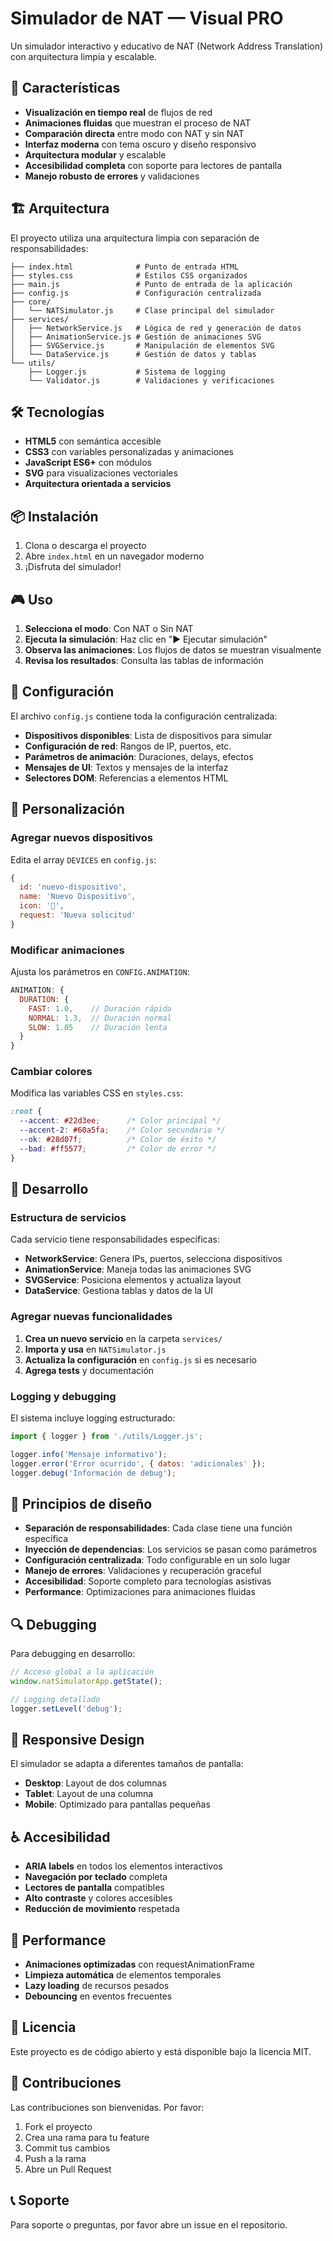 # Simulador de NAT — Visual PRO

Un simulador interactivo y educativo de NAT (Network Address Translation) con arquitectura limpia y escalable.

## 🚀 Características

- **Visualización en tiempo real** de flujos de red
- **Animaciones fluidas** que muestran el proceso de NAT
- **Comparación directa** entre modo con NAT y sin NAT
- **Interfaz moderna** con tema oscuro y diseño responsivo
- **Arquitectura modular** y escalable
- **Accesibilidad completa** con soporte para lectores de pantalla
- **Manejo robusto de errores** y validaciones

## 🏗️ Arquitectura

El proyecto utiliza una arquitectura limpia con separación de responsabilidades:

```
├── index.html              # Punto de entrada HTML
├── styles.css              # Estilos CSS organizados
├── main.js                 # Punto de entrada de la aplicación
├── config.js               # Configuración centralizada
├── core/
│   └── NATSimulator.js     # Clase principal del simulador
├── services/
│   ├── NetworkService.js   # Lógica de red y generación de datos
│   ├── AnimationService.js # Gestión de animaciones SVG
│   ├── SVGService.js       # Manipulación de elementos SVG
│   └── DataService.js      # Gestión de datos y tablas
└── utils/
    ├── Logger.js           # Sistema de logging
    └── Validator.js        # Validaciones y verificaciones
```

## 🛠️ Tecnologías

- **HTML5** con semántica accesible
- **CSS3** con variables personalizadas y animaciones
- **JavaScript ES6+** con módulos
- **SVG** para visualizaciones vectoriales
- **Arquitectura orientada a servicios**

## 📦 Instalación

1. Clona o descarga el proyecto
2. Abre `index.html` en un navegador moderno
3. ¡Disfruta del simulador!

## 🎮 Uso

1. **Selecciona el modo**: Con NAT o Sin NAT
2. **Ejecuta la simulación**: Haz clic en "▶ Ejecutar simulación"
3. **Observa las animaciones**: Los flujos de datos se muestran visualmente
4. **Revisa los resultados**: Consulta las tablas de información

## 🔧 Configuración

El archivo `config.js` contiene toda la configuración centralizada:

- **Dispositivos disponibles**: Lista de dispositivos para simular
- **Configuración de red**: Rangos de IP, puertos, etc.
- **Parámetros de animación**: Duraciones, delays, efectos
- **Mensajes de UI**: Textos y mensajes de la interfaz
- **Selectores DOM**: Referencias a elementos HTML

## 🎨 Personalización

### Agregar nuevos dispositivos

Edita el array `DEVICES` en `config.js`:

```javascript
{
  id: 'nuevo-dispositivo',
  name: 'Nuevo Dispositivo',
  icon: '🔧',
  request: 'Nueva solicitud'
}
```

### Modificar animaciones

Ajusta los parámetros en `CONFIG.ANIMATION`:

```javascript
ANIMATION: {
  DURATION: {
    FAST: 1.0,    // Duración rápida
    NORMAL: 1.3,  // Duración normal
    SLOW: 1.05    // Duración lenta
  }
}
```

### Cambiar colores

Modifica las variables CSS en `styles.css`:

```css
:root {
  --accent: #22d3ee;      /* Color principal */
  --accent-2: #60a5fa;    /* Color secundario */
  --ok: #28d07f;          /* Color de éxito */
  --bad: #ff5577;         /* Color de error */
}
```

## 🧪 Desarrollo

### Estructura de servicios

Cada servicio tiene responsabilidades específicas:

- **NetworkService**: Genera IPs, puertos, selecciona dispositivos
- **AnimationService**: Maneja todas las animaciones SVG
- **SVGService**: Posiciona elementos y actualiza layout
- **DataService**: Gestiona tablas y datos de la UI

### Agregar nuevas funcionalidades

1. **Crea un nuevo servicio** en la carpeta `services/`
2. **Importa y usa** en `NATSimulator.js`
3. **Actualiza la configuración** en `config.js` si es necesario
4. **Agrega tests** y documentación

### Logging y debugging

El sistema incluye logging estructurado:

```javascript
import { logger } from './utils/Logger.js';

logger.info('Mensaje informativo');
logger.error('Error ocurrido', { datos: 'adicionales' });
logger.debug('Información de debug');
```

## 🎯 Principios de diseño

- **Separación de responsabilidades**: Cada clase tiene una función específica
- **Inyección de dependencias**: Los servicios se pasan como parámetros
- **Configuración centralizada**: Todo configurable en un solo lugar
- **Manejo de errores**: Validaciones y recuperación graceful
- **Accesibilidad**: Soporte completo para tecnologías asistivas
- **Performance**: Optimizaciones para animaciones fluidas

## 🔍 Debugging

Para debugging en desarrollo:

```javascript
// Acceso global a la aplicación
window.natSimulatorApp.getState();

// Logging detallado
logger.setLevel('debug');
```

## 📱 Responsive Design

El simulador se adapta a diferentes tamaños de pantalla:

- **Desktop**: Layout de dos columnas
- **Tablet**: Layout de una columna
- **Mobile**: Optimizado para pantallas pequeñas

## ♿ Accesibilidad

- **ARIA labels** en todos los elementos interactivos
- **Navegación por teclado** completa
- **Lectores de pantalla** compatibles
- **Alto contraste** y colores accesibles
- **Reducción de movimiento** respetada

## 🚀 Performance

- **Animaciones optimizadas** con requestAnimationFrame
- **Limpieza automática** de elementos temporales
- **Lazy loading** de recursos pesados
- **Debouncing** en eventos frecuentes

## 📄 Licencia

Este proyecto es de código abierto y está disponible bajo la licencia MIT.

## 🤝 Contribuciones

Las contribuciones son bienvenidas. Por favor:

1. Fork el proyecto
2. Crea una rama para tu feature
3. Commit tus cambios
4. Push a la rama
5. Abre un Pull Request

## 📞 Soporte

Para soporte o preguntas, por favor abre un issue en el repositorio.
